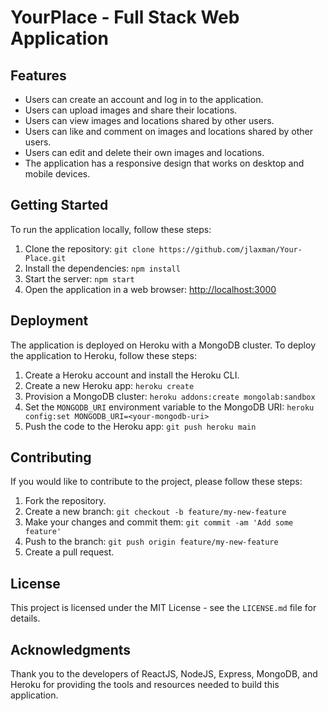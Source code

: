 <!DOCTYPE html>
<html>
<head>
  <title>YourPlace - Full Stack Web Application</title>
</head>
<body>
  <h1>YourPlace - Full Stack Web Application</h1>

  <h2>Features</h2>
  <ul>
    <li>Users can create an account and log in to the application.</li>
    <li>Users can upload images and share their locations.</li>
    <li>Users can view images and locations shared by other users.</li>
    <li>Users can like and comment on images and locations shared by other users.</li>
    <li>Users can edit and delete their own images and locations.</li>
    <li>The application has a responsive design that works on desktop and mobile devices.</li>
  </ul>

  <h2>Getting Started</h2>
  <p>To run the application locally, follow these steps:</p>
  <ol>
    <li>Clone the repository: <code>git clone https://github.com/jlaxman/Your-Place.git</code></li>
    <li>Install the dependencies: <code>npm install</code></li>
    <li>Start the server: <code>npm start</code></li>
    <li>Open the application in a web browser: <a href="http://localhost:3000">http://localhost:3000</a></li>
  </ol>

  <h2>Deployment</h2>
  <p>The application is deployed on Heroku with a MongoDB cluster. To deploy the application to Heroku, follow these steps:</p>
  <ol>
    <li>Create a Heroku account and install the Heroku CLI.</li>
    <li>Create a new Heroku app: <code>heroku create</code></li>
    <li>Provision a MongoDB cluster: <code>heroku addons:create mongolab:sandbox</code></li>
    <li>Set the <code>MONGODB_URI</code> environment variable to the MongoDB URI: <code>heroku config:set MONGODB_URI=&lt;your-mongodb-uri&gt;</code></li>
    <li>Push the code to the Heroku app: <code>git push heroku main</code></li>
  </ol>

  <h2>Contributing</h2>
  <p>If you would like to contribute to the project, please follow these steps:</p>
  <ol>
    <li>Fork the repository.</li>
    <li>Create a new branch: <code>git checkout -b feature/my-new-feature</code></li>
    <li>Make your changes and commit them: <code>git commit -am 'Add some feature'</code></li>
    <li>Push to the branch: <code>git push origin feature/my-new-feature</code></li>
    <li>Create a pull request.</li>
  </ol>

  <h2>License</h2>
  <p>This project is licensed under the MIT License - see the <code>LICENSE.md</code> file for details.</p>

  <h2>Acknowledgments</h2>
  <p>Thank you to the developers of ReactJS, NodeJS, Express, MongoDB, and Heroku for providing the tools and resources needed to build this application.</p>
</body>
</html>


